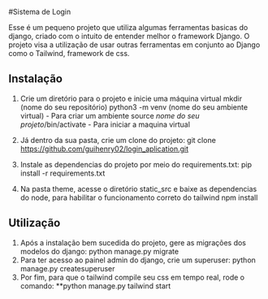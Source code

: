 #Sistema de Login 

Esse é um pequeno projeto que utiliza algumas ferramentas basicas do django, criado com o intuito de entender melhor o framework Django.
O projeto visa a utilização de usar outras ferramentas em conjunto ao Django como o Tailwind, framework de css.

## Instalação
1. Crie um diretório para o projeto e inicie uma máquina virtual
   mkdir (nome do seu repositório)
   python3 -m venv (nome do seu ambiente virtual) - Para criar um ambiente
   source *nome do seu projeto*/bin/activate - Para iniciar a maquina virtual
   
2. Já dentro da sua pasta, crie um clone do projeto:
   git clone https://github.com/guihenry02/login_aplication.git

3. Instale as dependencias do projeto por meio do requirements.txt:
   pip install -r requirements.txt

4. Na pasta theme, acesse o diretório static_src e baixe as dependencias do node, para habilitar o funcionamento correto do tailwind
   npm install

## Utilização

1. Após a instalação bem sucedida do projeto, gere as migrações dos modelos do django:
   python manage.py migrate
2. Para ter acesso ao painel admin do django, crie um superuser:
   python manage.py createsuperuser
3. Por fim, para que o tailwind compile seu css em tempo real, rode o comando:
   **python manage.py tailwind start

   


   

